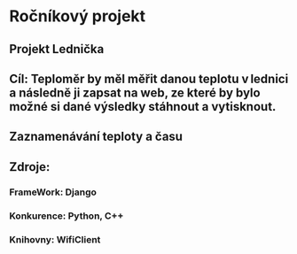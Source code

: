 # Ročníkový projekt
## Projekt Lednička
## Cíl: Teploměr by měl měřit danou teplotu v lednici a následně ji zapsat na web, ze které by bylo možné si dané výsledky stáhnout a vytisknout. 
##      Zaznamenávání teploty a času
## Zdroje:
### FrameWork: Django
### Konkurence: Python, C++
### Knihovny: WifiClient
